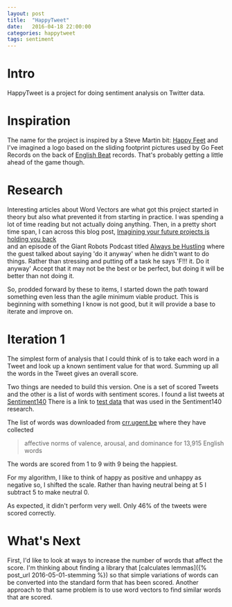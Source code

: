 ```yaml
---
layout: post
title:  "HappyTweet"
date:   2016-04-18 22:00:00
categories: happytweet
tags: sentiment
---
```

Intro
=====
HappyTweet is a project for doing sentiment analysis on Twitter data.  

Inspiration
===========
The name for the project is inspired by a Steve Martin bit:
[Happy Feet](https://www.youtube.com/watch?v=xnksquL557s&spfreload=10)
and I've imagined a logo based on the sliding footprint pictures used by
Go Feet Records on the back of [English Beat](http://englishbeat.net/) 
records.  That's probably getting a little ahead of the game though.

Research
========
Interesting articles about Word Vectors are what got this project
started in theory but also what prevented it from starting in practice.
I was spending a lot of time reading but not actually doing anything.  Then,
in a pretty short time span, I can across this blog post, 
[Imagining your future projects is holding you back]( http://jessicaabel.com/2016/01/27/idea-debt)  
and an episode of the Giant Robots Podcast 
titled [Always be Hustling](http://giantrobots.fm/171) where the guest
talked about saying 'do it anyway' when he didn't want to do things. Rather
than stressing and putting off a task he says 'F!!! it. Do it anyway' 
Accept that it may not be the best or be perfect, but doing it will
be better than not doing it.

So, prodded forward by these to items, I started down the path toward 
something even less than the agile minimum viable product.  This
is beginning with something I know is not good, but it will
provide a base to iterate and improve on.

Iteration 1
===========
The simplest form
of analysis that I could think of is to take each word in a Tweet and
look up a known sentiment value for that word.  Summing up all the words in
the Tweet gives an overall score.  

Two things are needed to build this version.  One is a set of scored 
Tweets and the other is a list of words with sentiment scores.  I found
a list tweets at [Sentiment140](http://help.sentiment140.com/for-students/)
There is a link to [test data](http://cs.stanford.edu/people/alecmgo/trainingandtestdata.zip)
that was used in the Sentiment140 research.  

The list of words was downloaded from [crr.ugent.be](http://crr.ugent.be/archives/1003 )
where they have collected

>affective norms of valence, arousal, and dominance for 13,915 English words 

The words are scored from 1 to 9 with 9 being the happiest.

For my algorithm, I like to think of happy as positive and unhappy as negative
so, I shifted the scale. Rather than having neutral being at 5
I subtract 5 to make neutral 0.  

As expected, it didn't perform very well.  Only 46% of the tweets were 
scored correctly.

What's Next
===========
First, I'd like to look at ways to increase the number of words that affect
the score.  I'm thinking about finding a library that 
[calculates lemmas]({% post_url 2016-05-01-stemming %}) so that
simple variations of words can be converted into the standard form that has
been scored.  Another approach to that same problem is to use word vectors
to find similar words that are scored.
